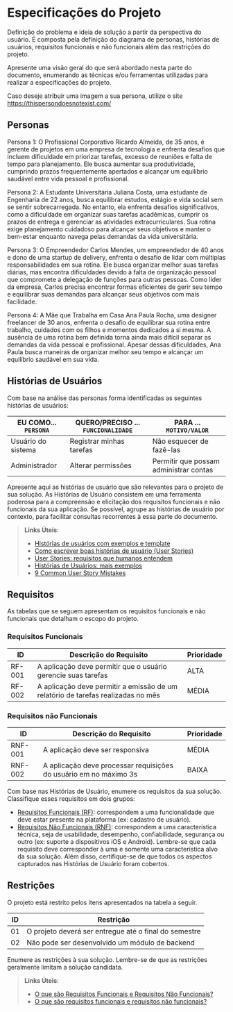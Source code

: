 # Especificações do Projeto

Definição do problema e ideia de solução a partir da perspectiva do usuário. É composta pela definição do  diagrama de personas, histórias de usuários, requisitos funcionais e não funcionais além das restrições do projeto.

Apresente uma visão geral do que será abordado nesta parte do documento, enumerando as técnicas e/ou ferramentas utilizadas para realizar a especificações do projeto.

Caso deseje atribuir uma imagem a sua persona, utilize o site https://thispersondoesnotexist.com/

## Personas

Persona 1: O Profissional Corporativo
Ricardo Almeida, de 35 anos, é gerente de projetos em uma empresa de tecnologia e enfrenta desafios que incluem dificuldade em priorizar tarefas, excesso de reuniões e falta de tempo para planejamento. Ele busca aumentar sua produtividade, cumprindo prazos frequentemente apertados e alcançar um equilíbrio saudável entre vida pessoal e profissional. 

Persona 2: A Estudante Universitária
Juliana Costa, uma estudante de Engenharia de 22 anos, busca equilibrar estudos, estágio e vida social sem se sentir sobrecarregada. No entanto, ela enfrenta desafios significativos, como a dificuldade em organizar suas tarefas acadêmicas, cumprir os prazos de entrega e gerenciar as atividades extracurriculares. Sua rotina exige planejamento cuidadoso para alcançar seus objetivos e manter o bem-estar enquanto navega pelas demandas da vida universitária. 

Persona 3: O Empreendedor
Carlos Mendes, um empreendedor de 40 anos e dono de uma startup de delivery, enfrenta o desafio de lidar com múltiplas responsabilidades em sua rotina. Ele busca organizar melhor suas tarefas diárias, mas encontra dificuldades devido à falta de organização pessoal que compromete a delegação de funções para outras pessoas. Como líder da empresa, Carlos precisa encontrar formas eficientes de gerir seu tempo e equilibrar suas demandas para alcançar seus objetivos com mais facilidade.

Persona 4: A Mãe que Trabalha em Casa 
Ana Paula Rocha, uma designer freelancer de 30 anos, enfrenta o desafio de equilibrar sua rotina entre trabalho, cuidados com os filhos e momentos dedicados a si mesma. A ausência de uma rotina bem definida torna ainda mais difícil separar as demandas da vida pessoal e profissional. Apesar dessas dificuldades, Ana Paula busca maneiras de organizar melhor seu tempo e alcançar um equilíbrio saudável em sua vida.


## Histórias de Usuários

Com base na análise das personas forma identificadas as seguintes histórias de usuários:

|EU COMO... `PERSONA`| QUERO/PRECISO ... `FUNCIONALIDADE` |PARA ... `MOTIVO/VALOR`                 |
|--------------------|------------------------------------|----------------------------------------|
|Usuário do sistema  | Registrar minhas tarefas           | Não esquecer de fazê-las               |
|Administrador       | Alterar permissões                 | Permitir que possam administrar contas |

Apresente aqui as histórias de usuário que são relevantes para o projeto de sua solução. As Histórias de Usuário consistem em uma ferramenta poderosa para a compreensão e elicitação dos requisitos funcionais e não funcionais da sua aplicação. Se possível, agrupe as histórias de usuário por contexto, para facilitar consultas recorrentes à essa parte do documento.

> **Links Úteis**:
> - [Histórias de usuários com exemplos e template](https://www.atlassian.com/br/agile/project-management/user-stories)
> - [Como escrever boas histórias de usuário (User Stories)](https://medium.com/vertice/como-escrever-boas-users-stories-hist%C3%B3rias-de-usu%C3%A1rios-b29c75043fac)
> - [User Stories: requisitos que humanos entendem](https://www.luiztools.com.br/post/user-stories-descricao-de-requisitos-que-humanos-entendem/)
> - [Histórias de Usuários: mais exemplos](https://www.reqview.com/doc/user-stories-example.html)
> - [9 Common User Story Mistakes](https://airfocus.com/blog/user-story-mistakes/)

## Requisitos

As tabelas que se seguem apresentam os requisitos funcionais e não funcionais que detalham o escopo do projeto.

### Requisitos Funcionais

|ID    | Descrição do Requisito  | Prioridade | 
|------|-----------------------------------------|----| 
|RF-001| A aplicação deve permitir que o usuário gerencie suas tarefas | ALTA |  
|RF-002| A aplicação deve permitir a emissão de um relatório de tarefas realizadas no mês   | MÉDIA | 


### Requisitos não Funcionais

|ID     | Descrição do Requisito  |Prioridade |
|-------|-------------------------|----|
|RNF-001| A aplicação deve ser responsiva | MÉDIA | 
|RNF-002| A aplicação deve processar requisições do usuário em no máximo 3s |  BAIXA | 

Com base nas Histórias de Usuário, enumere os requisitos da sua solução. Classifique esses requisitos em dois grupos:

- [Requisitos Funcionais
 (RF)](https://pt.wikipedia.org/wiki/Requisito_funcional):
 correspondem a uma funcionalidade que deve estar presente na
  plataforma (ex: cadastro de usuário).
- [Requisitos Não Funcionais
  (RNF)](https://pt.wikipedia.org/wiki/Requisito_n%C3%A3o_funcional):
  correspondem a uma característica técnica, seja de usabilidade,
  desempenho, confiabilidade, segurança ou outro (ex: suporte a
  dispositivos iOS e Android).
Lembre-se que cada requisito deve corresponder à uma e somente uma
característica alvo da sua solução. Além disso, certifique-se de que
todos os aspectos capturados nas Histórias de Usuário foram cobertos.

## Restrições

O projeto está restrito pelos itens apresentados na tabela a seguir.

|ID| Restrição                                             |
|--|-------------------------------------------------------|
|01| O projeto deverá ser entregue até o final do semestre |
|02| Não pode ser desenvolvido um módulo de backend        |


Enumere as restrições à sua solução. Lembre-se de que as restrições geralmente limitam a solução candidata.

> **Links Úteis**:
> - [O que são Requisitos Funcionais e Requisitos Não Funcionais?](https://codificar.com.br/requisitos-funcionais-nao-funcionais/)
> - [O que são requisitos funcionais e requisitos não funcionais?](https://analisederequisitos.com.br/requisitos-funcionais-e-requisitos-nao-funcionais-o-que-sao/)
